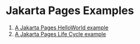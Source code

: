 # Jakarta Pages Examples

1. [A Jakarta Pages HelloWorld example](helloWorld/README.md)
2. [A Jakarta Pages Life Cycle example](jspLifeCycle/README.md)
